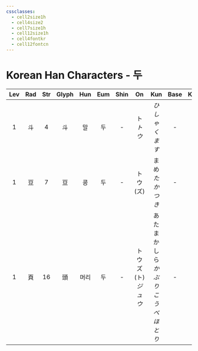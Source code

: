 ```yaml
---
cssclasses:
  - cell2size1h
  - cell4size2
  - cell7size1h
  - cell12size1h
  - cell4fontkr
  - cell12fontcn
---
```


# Korean Han Characters - 두

| Lev | Rad | Str | Glyph | Hun | Eum | Shin |           On            |                Kun                | Base | Kana | Simp | Man | Can  | Viet |
| :-: | :-: | :-: | :---: | :-: | :-: | :--: | :---------------------: | :-------------------------------: | :--: | :--: | :--: | :-: | :--: | :--: |
|  1  |  斗  |  4  |   斗   |  말  |  두  |  -   |        ト<br>*トウ*        |           *ひしゃく<br>ます*            |  -   |  -   |  -   | dǒu | dau3 | đấu  |
|  1  |  豆  |  7  |   豆   |  콩  |  두  |  -   |        トウ<br>(ズ)        |           まめ<br>*たかつき*            |  -   |  -   |  -   | dòu | dau6 | đậu  |
|  1  |  頁  | 16  |   頭   | 머리  |  두  |  -   | トウ<br>ズ<br>(ト)<br>*ジュウ* | あたま<br>かしら<br>*かぶり<br>こうべ<br>ほとり* |  -   |  -   |  头   | tóu | tau4 | đầu  |
